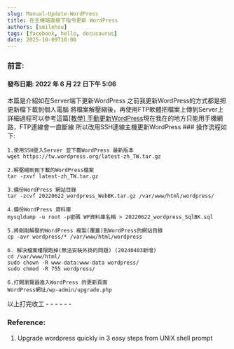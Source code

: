 ```yaml
---
slug: Manual-Update-WordPress
title: 在主機端直接下指令更新 WordPress
authors: [smilehsu]
tags: [facebook, hello, docusaurus]
date: 2025-10-09T10:00
---
```

### 前言:
#### 發布日期: 2022 年 6 月 22 日下午 5:06

本篇是介紹如在Server端下更新WordPress 之前我更新WordPress的方式都是把更新檔下載到個人電腦 將檔案解壓縮後，再使用FTP軟體把檔案上傳到Server上 詳細過程可以參考這篇[\[教學\] 手動更新WordPress](http://test.smilehsu.cc/2016/10/307)現在我在的地方只能用手機網路，FTP連線會一直斷線 所以改用SSH連線主機更新WordPress ### 操作流程如下:

<!-- truncate -->

```script
1.使用SSH登入Server 並下載WordPress 最新版本
wget https://tw.wordpress.org/latest-zh_TW.tar.gz

2.解壓縮剛剛下載的WordPress檔案
tar -zxvf latest-zh_TW.tar.gz

3.備份WordPress 網站目錄
tar -zcvf 20220622_wordpress_WebBK.tar.gz /var/www/html/wordpress/

4.備份WordPress 資料庫
mysqldump -u root -p密碼 WP資料庫名稱 > 20220622_wordpress_SqlBK.sql

5.將剛剛解壓的WordPress 複製(覆蓋)到WordPress的網站目錄
cp -avr wordpress/* /var/www/html/wordpress

6. 解決檔案權限跑掉(無法安裝外掛的問題) (20240403新增)
cd /var/www/html/
sudo chown -R www-data:www-data wordpress/
sudo chmod -R 755 wordpress/

6.打開瀏覽器進入WordPress 的更新頁面
WordPress網址/wp-admin/upgrade.php
```

以上打完收工 - - - - - -

### Reference:

1. Upgrade wordpress quickly in 3 easy steps from UNIX shell prompt
